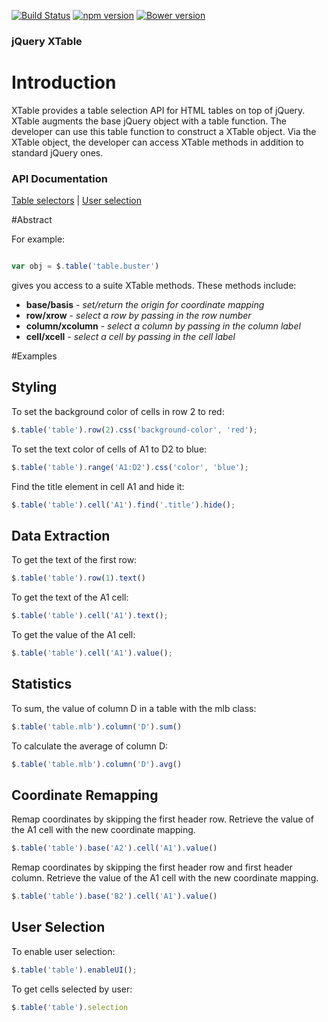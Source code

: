 [![Build Status](https://travis-ci.org/dicksont/jquery-xtable.svg?branch=master)](https://travis-ci.org/dicksont/jquery-xtable) [![npm version](https://badge.fury.io/js/jquery-xtable.svg)](http://badge.fury.io/js/jquery-xtable) [![Bower version](https://badge.fury.io/bo/jquery-xtable.svg)](http://badge.fury.io/bo/jquery-xtable)


### jQuery XTable
# Introduction

XTable provides a table selection API for HTML tables on top of jQuery. XTable  augments the base jQuery object with a table function. The developer can use this table function to construct a XTable object. Via the XTable object, the developer can access XTable methods in addition to standard jQuery ones.

### API Documentation
[Table selectors](SELECTORS.md) | [User selection](USERSEL.md)

#Abstract

For example:

```javascript

var obj = $.table('table.buster')


```

gives you access to a suite XTable methods. These methods include:

- **base/basis** - *set/return the origin for coordinate mapping*
- **row/xrow** - *select a row by passing in the row number*
- **column/xcolumn** - *select a column by passing in the column label*
- **cell/xcell** - *select a cell by passing in the cell label*


#Examples
## Styling
To set the background color of cells in row 2 to red:
```javascript
$.table('table').row(2).css('background-color', 'red');
```

To set the text color of cells of A1 to D2 to blue:
```javascript
$.table('table').range('A1:D2').css('color', 'blue');
```


Find the title element in cell A1 and hide it:
```javascript
$.table('table').cell('A1').find('.title').hide();
```

## Data Extraction

To get the text of the first row:

```javascript
$.table('table').row(1).text()
```

To get the text of the A1 cell:
```javascript
$.table('table').cell('A1').text();
```

To get the value of the A1 cell:
```javascript
$.table('table').cell('A1').value();
```

## Statistics
To sum, the value of column D in a table with the mlb class:

```javascript
$.table('table.mlb').column('D').sum()
```

To calculate the average of column D:

```javascript
$.table('table.mlb').column('D').avg()
```

## Coordinate Remapping
Remap coordinates by skipping the first header row. Retrieve the value of the A1 cell with the new coordinate mapping.

```javascript
$.table('table').base('A2').cell('A1').value()
```

Remap coordinates by skipping the first header row and first header column. Retrieve the value of the A1 cell with the new coordinate mapping.
```javascript
$.table('table').base('B2').cell('A1').value()
```

## User Selection

To enable user selection:
```javascript
$.table('table').enableUI();
```

To get cells selected by user:
```javascript
$.table('table').selection
```

